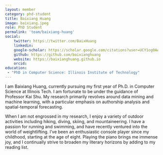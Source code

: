 ```yaml
---
layout: member
category: phd-student
title: Baixiang Huang
image: baixiang.jpeg
role: PhD Student
permalink: 'team/baixiang-huang'
social:
    twitter: https://twitter.com/BaixHuang
    linkedin:
    google-scholar: https://scholar.google.com/citations?user=UCY1og0AAAAJ&hl=en
    github: https://github.com/baixianghuang
    website: https://baixianghuang.github.io
    orcid: 
education:
 - "PhD in Computer Science: Illinois Institute of Technology"
---
```


I am Baixiang Huang, currently pursuing my first year of Ph.D. in Computer Science at Illinois Tech. I am fortunate to be under the guidance of Professor Kai Shu. My research primarily revolves around data mining and machine learning, with a particular emphasis on authorship analysis and spatial-temporal forecasting.

When I am not engrossed in my research, I enjoy a variety of outdoor activities including hiking, diving, skiing, and mountaineering. I have a passion for running and swimming, and have recently ventured into the world of weightlifting. I’ve been an enthusiastic console player since my childhood, starting at the age of eight. Playing the piano brings me immense joy, and I continually strive to broaden my literary horizons by adding to my reading list.
